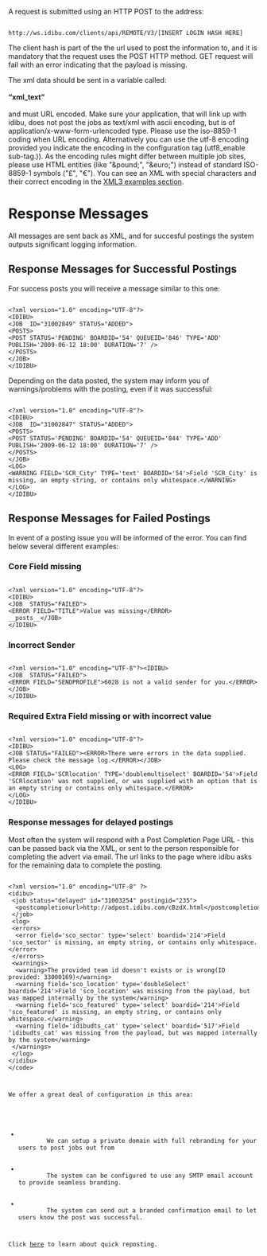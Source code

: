 <p>A request is submitted using an HTTP POST to the address:</p>
<pre>
<code>
http://ws.idibu.com/clients/api/REMOTE/V3/[INSERT LOGIN HASH HERE]
</code></pre>
<p class="p1">The client hash is part of the the url used to post the information to, and it is mandatory that the request uses the POST HTTP method. GET request will fail with an error indicating that the payload is missing.&nbsp;</p>
<p class="p1">The xml data should be sent in a variable called:<br><br>
<b>&ldquo;xml_text&rdquo;</b><br><br>and must URL encoded. Make sure your application, that will link up with idibu, does not post the jobs as text/xml with ascii encoding, but is of application/x-www-form-urlencoded type. Please use the iso-8859-1 coding when URL encoding. Alternatively you can use the utf-8 encoding provided you indicate the encoding in the configuration tag (utf8_enable sub-tag.)). As the encoding rules might differ between multiple job sites, please use HTML entities (like &quot;&amp;pound;&quot;, &quot;&amp;euro;&quot;) instead of standard ISO-8859-1 symbols (&quot;&pound;&quot;, &quot;&euro;&quot;). You can see an XML with special characters and their correct encoding in the <a href="https://github.com/oneworldmarket/idibu-api/tree/master/api-v3/examples">XML3 examples section</a>.</p>
<h1 class="p1">
	Response Messages</h1>
<p class="p1">All messages are sent back as XML, and for succesful postings the system outputs significant logging information.</p>
<h2>
	Response Messages for Successful Postings</h2>
<p>For success posts you will receive a message similar to this one:</p>
<pre>
<code>
&lt;?xml version=&quot;1.0&quot; encoding=&quot;UTF-8&quot;?&gt;
&lt;IDIBU&gt;
&lt;JOB  ID=&quot;31002849&quot; STATUS=&quot;ADDED&quot;&gt;
&lt;POSTS&gt;
&lt;POST STATUS=&#39;PENDING&#39; BOARDID=&#39;54&#39; QUEUEID=&#39;846&#39; TYPE=&#39;ADD&#39; PUBLISH=&#39;2009-06-12 18:00&#39; DURATION=&#39;7&#39; /&gt;
&lt;/POSTS&gt;
&lt;/JOB&gt;
&lt;/IDIBU&gt;
</code></pre>
<p class="p1">Depending on the data posted, the system may inform you of warnings/problems with the posting, even if it was successful:</p>
<pre>
<code>
&lt;?xml version=&quot;1.0&quot; encoding=&quot;UTF-8&quot;?&gt;
&lt;IDIBU&gt;
&lt;JOB  ID=&quot;31002847&quot; STATUS=&quot;ADDED&quot;&gt;
&lt;POSTS&gt;
&lt;POST STATUS=&#39;PENDING&#39; BOARDID=&#39;54&#39; QUEUEID=&#39;844&#39; TYPE=&#39;ADD&#39; PUBLISH=&#39;2009-06-12 18:00&#39; DURATION=&#39;7&#39; /&gt;
&lt;/POSTS&gt;
&lt;/JOB&gt;
&lt;LOG&gt;
&lt;WARNING FIELD=&#39;SCR_City&#39; TYPE=&#39;text&#39; BOARDID=&#39;54&#39;&gt;Field &#39;SCR_City&#39; is missing, an empty string, or contains only whitespace.&lt;/WARNING&gt;
&lt;/LOG&gt;
&lt;/IDIBU&gt;
</code></pre>
<h2>
	Response Messages for Failed Postings</h2>
<p>In event of a posting issue you will be informed of the error. You can find below several different examples:</p>
<h3>
	Core Field missing</h3>
<pre>
<code>
&lt;?xml version=&quot;1.0&quot; encoding=&quot;UTF-8&quot;?&gt;
&lt;IDIBU&gt;
&lt;JOB  STATUS=&quot;FAILED&quot;&gt;
&lt;ERROR FIELD=&quot;TITLE&quot;&gt;Value was missing&lt;/ERROR&gt;
__posts__&lt;/JOB&gt;
&lt;/IDIBU&gt;
</code></pre>
<h3>
	Incorrect Sender</h3>
<pre>
<code>
&lt;?xml version=&quot;1.0&quot; encoding=&quot;UTF-8&quot;?&gt;&lt;IDIBU&gt;
&lt;JOB  STATUS=&quot;FAILED&quot;&gt;
&lt;ERROR FIELD=&quot;SENDPROFILE&quot;&gt;6028 is not a valid sender for you.&lt;/ERROR&gt;
&lt;/JOB&gt;
&lt;/IDIBU&gt;
</code></pre>
<h3>
	Required Extra Field missing or with incorrect value</h3>
<pre>
<code>
&lt;?xml version=&quot;1.0&quot; encoding=&quot;UTF-8&quot;?&gt;
&lt;IDIBU&gt;
&lt;JOB STATUS=&quot;FAILED&quot;&gt;&lt;ERROR&gt;There were errors in the data supplied. Please check the message log.&lt;/ERROR&gt;&lt;/JOB&gt;
&lt;LOG&gt;
&lt;ERROR FIELD=&#39;SCRlocation&#39; TYPE=&#39;doublemultiselect&#39; BOARDID=&#39;54&#39;&gt;Field &#39;SCRlocation&#39; was not supplied, or was supplied with an option that is an empty string or contains only whitespace.&lt;/ERROR&gt;
&lt;/LOG&gt;
&lt;/IDIBU&gt;
</code></pre>
<h3>
	Response messages for delayed postings</h3>
<p>Most often the system will respond with a Post Completion Page URL - this can be passed back via the XML, or sent to the person responsible for completing the advert via email. The url links to the page where idibu asks for the remaining data to complete the posting.</p>
<pre>
<code>
&lt;?xml version=&quot;1.0&quot; encoding=&quot;UTF-8&quot; ?&gt;
&lt;idibu&gt;
&nbsp;&lt;job status=&quot;delayed&quot; id=&quot;31003254&quot; postingid=&quot;235&quot;&gt;
&nbsp;&nbsp;&lt;postcompletionurl&gt;http://adpost.idibu.com/cBzdX.html&lt;/postcompletionurl&gt;
&nbsp;&lt;/job&gt;
&nbsp;&lt;log&gt;
&nbsp;&lt;errors&gt;
&nbsp;&nbsp;&lt;error field=&#39;sco_sector&#39; type=&#39;select&#39; boardid=&#39;214&#39;&gt;Field &#39;sco_sector&#39; is missing, an empty string, or contains only whitespace.&lt;/error&gt;
&nbsp;&lt;/errors&gt;
&nbsp;&lt;warnings&gt;
&nbsp;&nbsp;&lt;warning&gt;The provided team id doesn&#39;t exists or is wrong(ID provided: 33000169)&lt;/warning&gt;
&nbsp;&nbsp;&lt;warning field=&#39;sco_location&#39; type=&#39;doubleSelect&#39; boardid=&#39;214&#39;&gt;Field &#39;sco_location&#39; was missing from the payload, but was mapped internally by the system&lt;/warning&gt;
&nbsp;&nbsp;&lt;warning field=&#39;sco_featured&#39; type=&#39;select&#39; boardid=&#39;214&#39;&gt;Field &#39;sco_featured&#39; is missing, an empty string, or contains only whitespace.&lt;/warning&gt;
&nbsp;&nbsp;&lt;warning field=&#39;idibudts_cat&#39; type=&#39;select&#39; boardid=&#39;517&#39;&gt;Field &#39;idibudts_cat&#39; was missing from the payload, but was mapped internally by the system&lt;/warning&gt;
&nbsp;&lt;/warnings&gt;
&nbsp;&lt;/log&gt;
&lt;/idibu&gt;
&lt;/code&gt;</pre>
<p>We offer a great deal of configuration in this area:</p>
<ul>
	<li>
		We can setup a private domain with full rebranding for your users to post jobs out from</li>
	<li>
		The system can be configured to use any SMTP email account to provide seamless branding.</li>
	<li>
		The system can send out a branded confirmation email to let users know the post was successful.</li>
</ul>
Click <a href="https://github.com/oneworldmarket/idibu-api/blob/master/api-v3/quick-rep-job.md">here</a> to learn about quick reposting.
